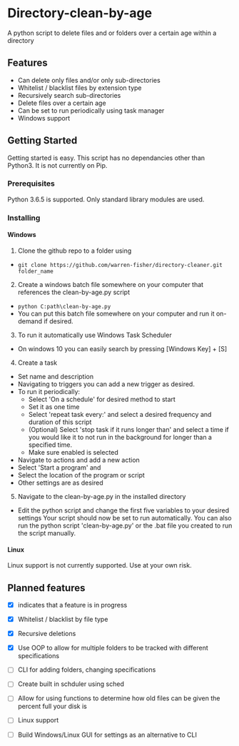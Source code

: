 # Directory-clean-by-age

 A python script to delete files and or folders over a certain age within a directory

## Features

- Can delete only files and/or only sub-directories
- Whitelist / blacklist files by extension type
- Recursively search sub-directories
- Delete files over a certain age
- Can be set to run periodically using task manager
- Windows support

## Getting Started

Getting started is easy. This script has no dependancies other than Python3. It is not currently on Pip. 

### Prerequisites

Python 3.6.5 is supported.
Only standard library modules are used.

### Installing

#### Windows 

1. Clone the github repo to a folder using
- `git clone https://github.com/warren-fisher/directory-cleaner.git folder_name`

2. Create a windows batch file somewhere on your computer that references the clean-by-age.py script
- `python C:path\clean-by-age.py`
- You can put this batch file somewhere on your computer and run it on-demand if desired.

3. To run it automatically use Windows Task Scheduler
- On windows 10 you can easily search by pressing [Windows Key] + [S]

4. Create a task
- Set name and description
- Navigating to triggers you can add a new trigger as desired.
- To run it periodically:
    - Select 'On a schedule' for desired method to start
    - Set it as one time
    - Select 'repeat task every:' and select a desired frequency and duration of this script
    - (Optional) Select 'stop task if it runs longer than' and select a time if you would like it to not run in the background for longer than a specified time. 
    - Make sure enabled is selected 
- Navigate to actions and add a new action 
- Select 'Start a program' and 
- Select the location of the program or script
- Other settings are as desired

5. Navigate to the clean-by-age.py in the installed directory
- Edit the python script and change the first five variables to your desired settings
Your script should now be set to run automatically. You can also run the python script 'clean-by-age.py' or the .bat file you created to run the script manually. 

#### Linux 

Linux support is not currently supported. Use at your own risk. 

## Planned features

- [x] indicates that a feature is in progress

- [x] Whitelist / blacklist by file type
- [x] Recursive deletions
- [x] Use OOP to allow for multiple folders to be tracked with different specifications
- [ ] CLI for adding folders, changing specifications
- [ ] Create built in schduler using sched
- [ ] Allow for using functions to determine how old files can be given the percent full your disk is
- [ ] Linux support
- [ ] Build Windows/Linux GUI for settings as an alternative to CLI
